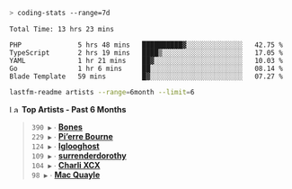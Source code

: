 ```zsh
> coding-stats --range=7d
```

<!--START_SECTION:waka-->

```text
Total Time: 13 hrs 23 mins

PHP              5 hrs 48 mins   ██████████▓░░░░░░░░░░░░░░   42.75 %
TypeScript       2 hrs 19 mins   ████▒░░░░░░░░░░░░░░░░░░░░   17.05 %
YAML             1 hr 21 mins    ██▓░░░░░░░░░░░░░░░░░░░░░░   10.03 %
Go               1 hr 6 mins     ██░░░░░░░░░░░░░░░░░░░░░░░   08.14 %
Blade Template   59 mins         █▓░░░░░░░░░░░░░░░░░░░░░░░   07.27 %
```

<!--END_SECTION:waka-->

```zsh
lastfm-readme artists --range=6month --limit=6
```

<!--START_LASTFM_ARTISTS:{"period": "6month", "rows": 6}-->
<a href="https://last.fm" target="_blank"><img src="https://user-images.githubusercontent.com/17434202/215290617-e793598d-d7c9-428f-9975-156db1ba89cc.svg" alt="Last.fm Logo" width="18" height="13"/></a> **Top Artists - Past 6 Months**

> `390 ▶️` ∙ **[Bones](https://www.last.fm/music/Bones)**<br/>
> `229 ▶️` ∙ **[Pi’erre Bourne](https://www.last.fm/music/Pi%E2%80%99erre+Bourne)**<br/>
> `124 ▶️` ∙ **[Iglooghost](https://www.last.fm/music/Iglooghost)**<br/>
> `109 ▶️` ∙ **[surrenderdorothy](https://www.last.fm/music/surrenderdorothy)**<br/>
> `104 ▶️` ∙ **[Charli XCX](https://www.last.fm/music/Charli+XCX)**<br/>
> `98 ▶️` ∙ **[Mac Quayle](https://www.last.fm/music/Mac+Quayle)**<br/>
<!--END_LASTFM_ARTISTS-->
